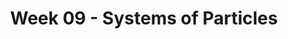 ---
title: Week 09 - Systems of Particles
contents:
  - date: 2025-03-10
    items:
      - type: lecture
        topics:
          - Systems of Particles - Kinematics and Kinetics

  - date: 2025-02-12
    items:
      - type: lecture
        topics:
          - Exercises from Set 14
      - type: homework
        title: HW07
        link: "https://drive.google.com/file/d/1JytzrfMCXAextGRrubdZPEgIFRnd-_EI/view?usp=share_link"
        due_date: 2025-03-19
      - type: exercise

  - date: 2025-02-14
    items:
      - type: lecture
        topics:
          - Kinematics of Rigid Bodies
      - type: problem_set
        title: Set 15 - Kinematics of Rigid Bodies
        description: Kinematics of Rigid Bodies
        link: "###"

---